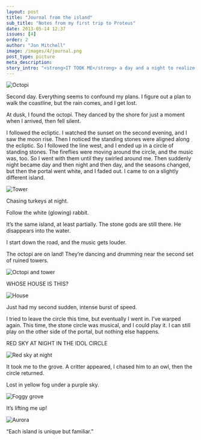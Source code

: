 ```yaml
---
layout: post
title: "Journal from the island"
sub_title: "Notes from my first trip to Proteus"
date: 2013-05-14 12:37
issues: [4]
order: 2
author: "Jon Mitchell"
image: /images/4/journal.png
post_type: picture
meta_description: 
story_intro: "<strong>IT TOOK ME</strong> a day and a night to realize I should be taking notes. Here’s what stood out about my first visit to Proteus. Some might consider this a spoiler, so maybe you should <a href='http://www.visitproteus.com'>visit Proteus</a> first."
---
```

<div>
    <img src='/images/4/octopi.png' alt='Octopi'>
</div>

Second day. Everything seems to confound my plans. I figure out a plan to walk the coastline, but the rain comes, and I get lost.

At dusk, I found the octopi. They danced by the shore for just a moment when I arrived, then fell silent.

I followed the ecliptic. I watched the sunset on the second evening, and I saw the moon rise. Then I noticed the standing stones were aligned along the ecliptic. So I followed the line west, and I ended up in a circle of standing stones. The fireflies were moving around the circle, and the music was, too. So I went with them until they swirled around me. Then suddenly night became day and then night and then day, and the seasons changed, but then the portal went white, and I faded out. I came to on a slightly different island.

<div>
    <img src='/images/4/nighttower.png' alt='Tower'>
</div>

Chasing turkeys at night.

Follow the white (glowing) rabbit.

It’s the same island, at least partially. The stone gods are still there. He disappears into the water.

I start down the road, and the music gets louder.

The octopi are on land! They’re dancing and drumming near the second set of ruined towers.

<div>
    <img src='/images/4/octitower.png' alt='Octopi and tower'>
</div>

WHOSE HOUSE IS THIS?

<div>
    <img src='/images/4/house.png' alt='House'>
</div>

Just had my second sudden, intense burst of speed.

I tried to leave the circle this time, but eventually I went in. I’ve warped again. This time, the stone circle was musical, and I could play it. I can still play on the other side of the portal, but nothing else happens.

RED SKY AT NIGHT IN THE IDOL CIRCLE

<div>
    <img src='/images/4/redsky.png' alt='Red sky at night'>
</div>

It took me to the grove. A critter appeared, I chased him to an owl, then the circle returned.

Lost in yellow fog under a purple sky.

<div>
    <img src='/images/4/grove.png' alt='Foggy grove'>
</div>

It’s lifting me up!

<div>
    <img src='/images/4/aurora.png' alt='Aurora'>
</div>

“Each island is unique but familiar.”